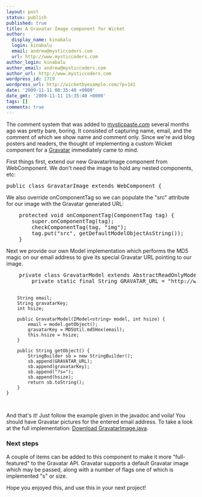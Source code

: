 ```yaml
---
layout: post
status: publish
published: true
title: A Gravatar Image component for Wicket
author:
  display_name: kinabalu
  login: kinabalu
  email: andrew@mysticcoders.com
  url: http://www.mysticcoders.com
author_login: kinabalu
author_email: andrew@mysticcoders.com
author_url: http://www.mysticcoders.com
wordpress_id: 1719
wordpress_url: http://wicketbyexample.com/?p=141
date: '2009-11-11 08:35:40 +0000'
date_gmt: '2009-11-11 15:35:40 +0000'
tags: []
comments: true
---
```

<p>The comment system that was added to <a href="http://mysticpaste.com" target="_blank">mysticpaste.com</a> several months ago was pretty bare, boring.  It consisted of capturing name, email, and the comment of which we show name and comment only.  Since we're avid blog posters and readers, the thought of implementing a custom Wicket component for a <a href="http://gravatar.com" target="_blank">Gravatar</a> immediately came to mind.</p>
<p>First things first, extend our new GravatarImage component from WebComponent.  We don't need the image to hold any nested components, etc:</p>
<pre lang="java" colla="+">
public class GravatarImage extends WebComponent {
</pre>
<p>We also override onComponentTag so we can populate the "src" attribute for our image with the Gravatar generated URL:</p>
<pre lang="java" colla="+">
    protected void onComponentTag(ComponentTag tag) {
        super.onComponentTag(tag);
        checkComponentTag(tag, "img");
        tag.put("src", getDefaultModelObjectAsString());
    }
</pre>
<p>Next we provide our own Model implementation which performs the MD5 magic on our email address to give its special Gravatar URL pointing to our image.</p>
<pre lang="java" colla="+">
    private class GravatarModel extends AbstractReadOnlyModel<string> {
        private static final String GRAVATAR_URL = "http://www.gravatar.com/avatar/";

        String email;
        String gravatarKey;
        int hsize;

        public GravatarModel(IModel<string> model, int hsize) {
            email = model.getObject();
            gravatarKey = MD5Util.md5Hex(email);
            this.hsize = hsize;
        }

        public String getObject() {
            StringBuilder sb = new StringBuilder();
            sb.append(GRAVATAR_URL);
            sb.append(gravatarKey);
            sb.append("?s=");
            sb.append(hsize);
            return sb.toString();
        }
    }
</pre>
<p>And that's it!  Just follow the example given in the javadoc and voila!  You should have Gravatar pictures for the entered email address.  To take a look at the full implementation: <a href="http://kenai.com/projects/mystic-apps/sources/mystic-apps/content/mysticpaste/src/main/java/com/mysticcoders/mysticpaste/web/components/GravatarImage.java?rev=89" target="_blank">Download GravatarImage.java</a>.</p>
<h3>Next steps</h3>
<p>A couple of items can be added to this component to make it more "full-featured" to the Gravatar API.  Gravatar supports a default Gravatar image which may be passed, along with a number of flags one of which is implemented "s" or size.</p>
<p>Hope you enjoyed this, and use this in your next project!</p>
